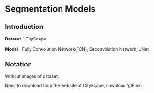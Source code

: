 # Segmentation Models

## Introduction

**Dataset**：CityScape

**Model**：Fully Convolution Network(FCN), Deconvolution Network, UNet 

## Notation
Without images of dataset.

Need to download from the website of CityScape, download 'gtFine'.
